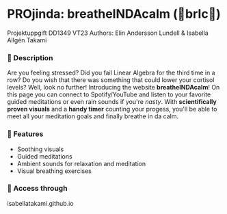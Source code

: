 # PROjinda: breatheINDAcalm (🧱brIc🧱)
Projektuppgift DD1349 VT23
Authors: Elin Andersson Lundell & Isabella Allgén Takami

### 🍵 Description 
Are you feeling stressed? Did you fail Linear Algebra for the third time in a row? Do you wish that there was something that could lower your cortisol levels? Well, look no further! Introducing the website **breatheINDAcalm**! On this page you can connect to Spotify/YouTube and listen to your favorite guided meditations or even rain sounds if you're *nasty*. With **scientifically proven visuals** and a **handy timer** counting your progess, you'll be able to meet all your meditation goals and finally breathe in da calm.

### 💨 Features
- Soothing visuals
- Guided meditations
- Ambient sounds for relaxation and meditation
- Visual breathing exercises

### 🌊 Access through
isabellatakami.github.io
